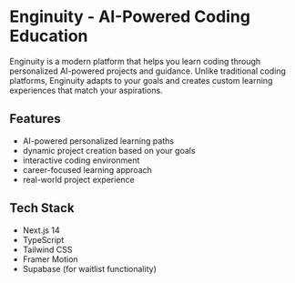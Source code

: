 # Enginuity - AI-Powered Coding Education

Enginuity is a modern platform that helps you learn coding through personalized AI-powered projects and guidance. Unlike traditional coding platforms, Enginuity adapts to your goals and creates custom learning experiences that match your aspirations.

## Features

- AI-powered personalized learning paths
- dynamic project creation based on your goals
- interactive coding environment
- career-focused learning approach
- real-world project experience

## Tech Stack

- Next.js 14
- TypeScript
- Tailwind CSS
- Framer Motion
- Supabase (for waitlist functionality)

